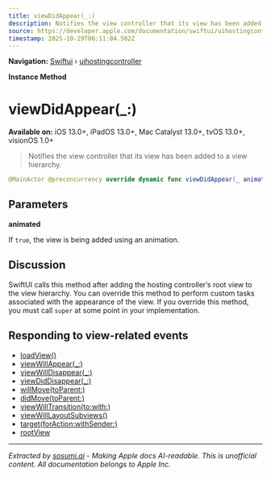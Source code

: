 ```yaml
---
title: viewDidAppear(_:)
description: Notifies the view controller that its view has been added to a view hierarchy.
source: https://developer.apple.com/documentation/swiftui/uihostingcontroller/viewdidappear(_:)
timestamp: 2025-10-29T00:11:04.502Z
---
```


**Navigation:** [Swiftui](/documentation/swiftui) › [uihostingcontroller](/documentation/swiftui/uihostingcontroller)

**Instance Method**

# viewDidAppear(_:)

**Available on:** iOS 13.0+, iPadOS 13.0+, Mac Catalyst 13.0+, tvOS 13.0+, visionOS 1.0+

> Notifies the view controller that its view has been added to a view hierarchy.

```swift
@MainActor @preconcurrency override dynamic func viewDidAppear(_ animated: Bool)
```

## Parameters

**animated**

If `true`, the view is being added using an animation.



## Discussion

SwiftUI calls this method after adding the hosting controller’s root view to the view hierarchy. You can override this method to perform custom tasks associated with the appearance of the view. If you override this method, you must call `super` at some point in your implementation.

## Responding to view-related events

- [loadView()](/documentation/swiftui/uihostingcontroller/loadview())
- [viewWillAppear(_:)](/documentation/swiftui/uihostingcontroller/viewwillappear(_:))
- [viewWillDisappear(_:)](/documentation/swiftui/uihostingcontroller/viewwilldisappear(_:))
- [viewDidDisappear(_:)](/documentation/swiftui/uihostingcontroller/viewdiddisappear(_:))
- [willMove(toParent:)](/documentation/swiftui/uihostingcontroller/willmove(toparent:))
- [didMove(toParent:)](/documentation/swiftui/uihostingcontroller/didmove(toparent:))
- [viewWillTransition(to:with:)](/documentation/swiftui/uihostingcontroller/viewwilltransition(to:with:))
- [viewWillLayoutSubviews()](/documentation/swiftui/uihostingcontroller/viewwilllayoutsubviews())
- [target(forAction:withSender:)](/documentation/swiftui/uihostingcontroller/target(foraction:withsender:))
- [rootView](/documentation/swiftui/uihostingcontroller/rootview)

---

*Extracted by [sosumi.ai](https://sosumi.ai) - Making Apple docs AI-readable.*
*This is unofficial content. All documentation belongs to Apple Inc.*

